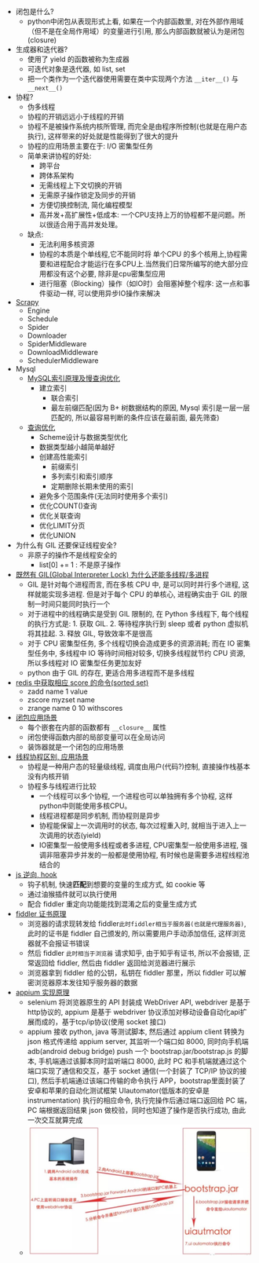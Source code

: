- 闭包是什么?
  - python中闭包从表现形式上看, 如果在一个内部函数里, 对在外部作用域（但不是在全局作用域）的变量进行引用, 那么内部函数就被认为是闭包(closure)
- 生成器和迭代器?
  - 使用了 yield 的函数被称为生成器
  - 可迭代对象是迭代器, 如 list, set
  - 把一个类作为一个迭代器使用需要在类中实现两个方法 `__iter__()` 与 `__next__()`
- 协程?
  - 伪多线程
  - 协程的开销远远小于线程的开销
  - 协程不是被操作系统内核所管理, 而完全是由程序所控制(也就是在用户态执行), 这样带来的好处就是性能得到了很大的提升
  - 协程的应用场景主要在于: I/O 密集型任务
  - 简单来讲协程的好处: 
    - 跨平台
    - 跨体系架构
    - 无需线程上下文切换的开销
    - 无需原子操作锁定及同步的开销
    - 方便切换控制流, 简化编程模型
    - 高并发+高扩展性+低成本: 一个CPU支持上万的协程都不是问题。所以很适合用于高并发处理。
  - 缺点:
    - 无法利用多核资源
    - 协程的本质是个单线程,它不能同时将 单个CPU 的多个核用上,协程需要和进程配合才能运行在多CPU上.当然我们日常所编写的绝大部分应用都没有这个必要, 除非是cpu密集型应用
    - 进行阻塞（Blocking）操作（如IO时）会阻塞掉整个程序: 这一点和事件驱动一样, 可以使用异步IO操作来解决
- [Scrapy](https://blog.csdn.net/liurwei/article/details/81461222)
  - Engine
  - Schedule
  - Spider
  - Downloader
  - SpiderMiddleware
  - DownloadMiddleware
  - SchedulerMiddleware
- Mysql
  - [MySQL索引原理及慢查询优化](https://tech.meituan.com/2014/06/30/mysql-index.html)
    - 建立索引
      - 联合索引
      - 最左前缀匹配(因为 B+ 树数据结构的原因, Mysql 索引是一层一层匹配的, 所以最容易判断的条件应该在最前面, 最先筛查)
  - [查询优化](https://dbaplus.cn/news-155-1531-1.html)
    - Scheme设计与数据类型优化
    - 数据类型越小越简单越好
    - 创建高性能索引
      - 前缀索引
      - 多列索引和索引顺序
      - 定期删除长期未使用的索引  
    - 避免多个范围条件(无法同时使用多个索引)
    - 优化COUNT()查询
    - 优化关联查询
    - 优化LIMIT分页
    - 优化UNION
- 为什么有 GIL 还要保证线程安全?
  - 非原子的操作不是线程安全的
    - list[0] += 1 : 不是原子操作
- [既然有 GIL(Global Interpreter Lock) 为什么还能多线程/多进程](https://zhuanlan.zhihu.com/p/20953544)
  - GIL 是针对每个进程而言, 而在多核 CPU 中, 是可以同时并行多个进程, 这样就能实现多进程. 但是对于每个 CPU 的单核心, 进程确实由于 GIL 的限制一时间只能同时执行一个
  - 对于进程中的线程确实是受到 GIL 限制的, 在 Python 多线程下, 每个线程的执行方式是: 1. 获取 GIL. 2. 等待程序执行到 sleep 或者 python 虚拟机将其挂起. 3. 释放 GIL, 导致效率不是很高
  - 对于 CPU 密集型任务, 多个线程切换会造成更多的资源消耗; 而在 IO 密集型任务中, 多线程中 IO 等待时间相对较多, 切换多线程就节约 CPU 资源, 所以多线程对 IO 密集型任务更加友好
  - python 由于 GIL 的存在, 更适合用多进程而不是多线程
- [redis 中获取相应 score 的命令(sorted set)](https://www.runoob.com/redis/redis-sorted-sets.html)
  - zadd name 1 value
  - zscore myzset name
  - zrange name 0 10 withscores
- [闭包应用场景](https://www.jianshu.com/p/418440af6baf)
  - 每个嵌套在内部的函数都有 `__closure__` 属性
  - 闭包使得函数内部的局部变量可以在全局访问
  - 装饰器就是一个闭包的应用场景
- [线程协程区别, 应用场景](https://blog.csdn.net/weixin_44321942/article/details/89154344)
  - 协程是一种用户态的轻量级线程, 调度由用户(代码?)控制, 直接操作栈基本没有内核开销
  - 协程多与线程进行比较
    - 一个线程可以多个协程, 一个进程也可以单独拥有多个协程, 这样python中则能使用多核CPU。
    - 线程进程都是同步机制, 而协程则是异步
    - 协程能保留上一次调用时的状态, 每次过程重入时, 就相当于进入上一次调用的状态(yield)
    - IO密集型一般使用多线程或者多进程, CPU密集型一般使用多进程, 强调非阻塞异步并发的一般都是使用协程, 有时候也是需要多进程线程池结合的
- [js 逆向, hook](https://aijishu.com/a/1060000000008637)
    - 钩子机制, 快速**匹配**到想要的变量的生成方式, 如 cookie 等
    - 通过油猴插件就可以执行使用
    - 配合 fiddler 重定向功能能找到混淆之后的变量生成方式
- [fiddler 证书原理](https://zhuanlan.zhihu.com/p/25591288)
  - 浏览器的请求现转发给 fiddler`此时fiddler相当于服务器(也就是代理服务器)`, 此时的证书是 fiddler 自己颁发的, 所以需要用户手动添加信任, 这样浏览器就不会报证书错误
  - 然后 fiddler `此时相当于浏览器` 请求知乎, 由于知乎有证书, 所以不会报错, 正常返回给 fiddler, 然后由 fiddler 返回给浏览器进行展示
  - 浏览器拿到 fiddler 给的公钥，私钥在 fiddler 那里，所以 fiddler 可以解密浏览器原本发往知乎服务器的数据
- [appium 实现原理](https://zhuanlan.zhihu.com/p/67954934)
  - selenium 将浏览器原生的 API 封装成 WebDriver API, webdriver 是基于 http协议的, appium 是基于 webdriver 协议添加对移动设备自动化api扩展而成的，基于tcp/ip协议(使用 socket 接口)
  - appium 接收 python, java 等测试脚本, 然后通过 appium client 转换为 json 格式传递给 appium server, 其监听一个端口如 8000, 同时向手机端 adb(android debug bridge) push 一个 bootstrap.jar/bootstrap.js 的脚本, 手机端通过该脚本同时监听端口 8000, 此时 PC 和手机端就通过这个端口实现了通信和交互，基于 socket 通信(一个封装了 TCP/IP 协议的接口), 然后手机端通过该端口传输的命令执行 APP，bootstrap里面封装了安卓和苹果的自动化测试框架 UIautomator(低版本的安卓是instrumentation) 执行的相应命令, 执行完操作后通过端口返回给 PC 端，PC 端根据返回结果 json 做校验，同时也知道了操作是否执行成功, 由此一次交互就算完成
  - <img src="images/image-20200401215201941.png" alt="image-20200401215201941" style="zoom:50%;" />

